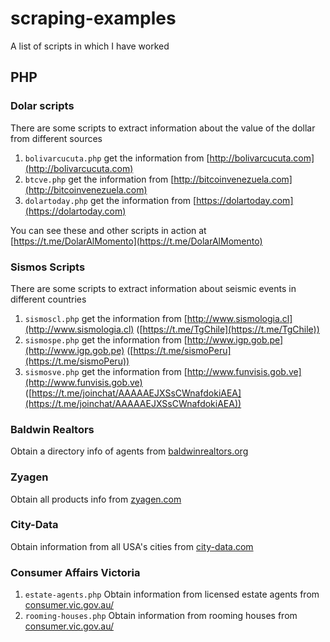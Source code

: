 # scraping-examples
A list of scripts in which I have worked

## PHP
### Dolar scripts
There are some scripts to extract information about the value of the dollar from different sources

1. `bolivarcucuta.php` get the information from [http://bolivarcucuta.com](http://bolivarcucuta.com)
1. `btcve.php` get the information from [http://bitcoinvenezuela.com](http://bitcoinvenezuela.com)
1. `dolartoday.php` get the information from [https://dolartoday.com](https://dolartoday.com)

You can see these and other scripts in action at [https://t.me/DolarAlMomento](https://t.me/DolarAlMomento)

### Sismos Scripts
There are some scripts to extract information about seismic events in different countries

1. `sismoscl.php` get the information from [http://www.sismologia.cl](http://www.sismologia.cl) ([https://t.me/TgChile](https://t.me/TgChile))
1. `sismospe.php` get the information from [http://www.igp.gob.pe](http://www.igp.gob.pe) ([https://t.me/sismoPeru](https://t.me/sismoPeru))
1. `sismosve.php` get the information from [http://www.funvisis.gob.ve](http://www.funvisis.gob.ve) ([https://t.me/joinchat/AAAAAEJXSsCWnafdokiAEA](https://t.me/joinchat/AAAAAEJXSsCWnafdokiAEA))

### Baldwin Realtors
Obtain a directory info of agents from [baldwinrealtors.org](http://www.baldwinrealtors.org)

### Zyagen
Obtain all products info from [zyagen.com](http://zyagen.com)

### City-Data
Obtain information from all USA's cities from [city-data.com](http://www.city-data.com/)

### Consumer Affairs Victoria
1. `estate-agents.php` Obtain information from licensed estate agents from [consumer.vic.gov.au/](https://www.consumer.vic.gov.au/)
1. `rooming-houses.php` Obtain information from rooming houses from [consumer.vic.gov.au/](https://www.consumer.vic.gov.au/)
